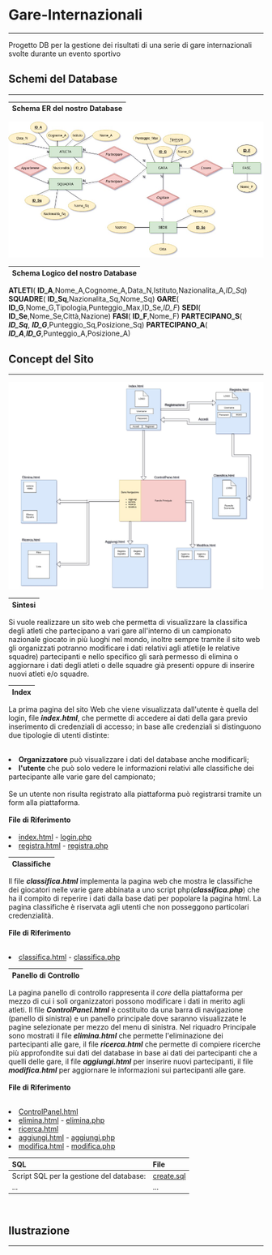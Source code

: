 # Gare-Internazionali
---------------------
Progetto DB per la gestione dei risultati di una serie di gare internazionali svolte durante un evento sportivo

## Schemi del Database
---------------------
|**Schema ER del nostro Database**|
|:-----------------------------:|
![Schema ER](source/garesportive.jpg)

|**Schema Logico del nostro Database**|
|-----------------------------------|
**ATLETI**( **ID_A**,Nome_A,Cognome_A,Data_N,Istituto,Nazionalita_A,*ID_Sq*)
**SQUADRE**( **ID_Sq**,Nazionalita_Sq,Nome_Sq)
**GARE**( **ID_G**,Nome_G,Tipologia,Punteggio_Max,ID_Se,*ID_F*)
**SEDI**( **ID_Se**,Nome_Se,Città,Nazione)
**FASI**( **ID_F**,Nome_F)
**PARTECIPANO_S**( ***ID_Sq***, ***ID_G***,Punteggio_Sq,Posizione_Sq)
**PARTECIPANO_A**( ***ID_A***,***ID_G***,Punteggio_A,Posizione_A)

## Concept del Sito
-------------------

![Concept sito](source/concept.jpg)


|Sintesi|
|-------|
Si vuole realizzare un sito web che permetta di visualizzare la classifica degli atleti che partecipano a vari gare all'interno di un campionato nazionale giocato in più luoghi nel mondo, inoltre sempre tramite il sito web gli organizzati potranno modificare i dati relativi agli atleti(e le relative squadre) partecipanti e nello specifico gli sarà permesso di elimina o aggiornare i dati degli atleti o delle squadre già presenti oppure di inserire nuovi atleti e/o squadre.

|Index|
|-----|
La prima pagina del sito Web che viene visualizzata dall'utente è quella del login, file ***index.html***, che permette di accedere ai dati della gara previo inserimento di credenziali di accesso; in base alle credenziali si distinguono due tipologie di utenti distinte:<br> <br><li>**Organizzatore** può visualizzare i dati del database anche modificarli;<br>  <li>**l'utente** che può solo vedere le informazioni relativi alle classifiche dei partecipante alle varie gare del campionato;<br><br>Se un utente non risulta registrato alla piattaforma può registrarsi tramite un form alla piattaforma.<br><br>**File di Riferimento**<br><br><li>[index.html](index.html) - [login.php](login.php)<li>[registra.html](registra.html) - [registra.php](registra.php)

|Classifiche|
|-----------|
Il file ***classifica.html*** implementa la pagina web che mostra le classifiche dei giocatori nelle varie gare abbinata a uno script php(***classifica.php***) che ha il compito di reperire i dati dalla base dati per popolare la pagina html. La pagina classifiche è riservata agli utenti che non posseggono particolari credenzialità.<br><br>**File di Riferimento**<br><br><li>[classifica.html](classifica.php) - [classifica.php](classifica.php)

|Panello di Controllo|
|--------------------|
La pagina panello di controllo rappresenta il *core* della piattaforma per mezzo di cui i soli organizzatori possono modificare i dati in merito agli atleti. Il file ***ControlPanel.html*** è costituito da una barra di navigazione (panello di sinistra) e un panello principale dove saranno visualizzate le pagine selezionate per mezzo del menu di sinistra. Nel riquadro Principale sono mostrati il file ***elimina.html*** che permette l'eliminazione dei partecipanti alle gare, il file ***ricerca.html*** che permette di compiere ricerche più approfondite sui dati del database in base ai dati dei partecipanti che a quelli delle gare, il file ***aggiungi.html*** per inserire nuovi partecipanti, il file ***modifica.html*** per aggiornare le informazioni sui partecipanti alle gare.<br><br>**File di Riferimento**<br><br><li>[ControlPanel.html](ControlPanel.html)<li>[elimina.html](elimina.html) - [elimina.php](elimina.php)<li>[ricerca.html](ricerca.js)<li>[aggiungi.html](aggiungi.html) - [aggiungi.php](aggiungi.php)<li>[modifica.html](modifica.html) - [modifica.php](modifica.php)

|SQL|File|
|---|----|
Script SQL per la gestione del database:|[create.sql](SQL/create.sql)
|...|...| 

<br>

## Ilustrazione
----------------
